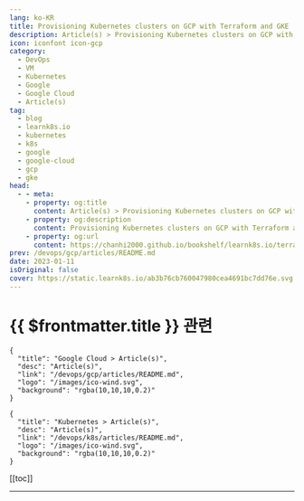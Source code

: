 ```yaml
---
lang: ko-KR
title: Provisioning Kubernetes clusters on GCP with Terraform and GKE
description: Article(s) > Provisioning Kubernetes clusters on GCP with Terraform and GKE
icon: iconfont icon-gcp
category:
  - DevOps
  - VM
  - Kubernetes
  - Google
  - Google Cloud
  - Article(s)
tag:
  - blog
  - learnk8s.io
  - kubernetes
  - k8s
  - google
  - google-cloud
  - gcp
  - gke
head:
  - - meta:
    - property: og:title
      content: Article(s) > Provisioning Kubernetes clusters on GCP with Terraform and GKE
    - property: og:description
      content: Provisioning Kubernetes clusters on GCP with Terraform and GKE
    - property: og:url
      content: https://chanhi2000.github.io/bookshelf/learnk8s.io/terraform-gke.html
prev: /devops/gcp/articles/README.md
date: 2023-01-11
isOriginal: false
cover: https://static.learnk8s.io/ab3b76cb760047980cea4691bc7dd76e.svg
---
```


# {{ $frontmatter.title }} 관련

```component VPCard
{
  "title": "Google Cloud > Article(s)",
  "desc": "Article(s)",
  "link": "/devops/gcp/articles/README.md",
  "logo": "/images/ico-wind.svg",
  "background": "rgba(10,10,10,0.2)"
}
```

```component VPCard
{
  "title": "Kubernetes > Article(s)",
  "desc": "Article(s)",
  "link": "/devops/k8s/articles/README.md",
  "logo": "/images/ico-wind.svg",
  "background": "rgba(10,10,10,0.2)"
}
```

[[toc]]

---

<SiteInfo
  name="Provisioning Kubernetes clusters on GCP with Terraform and GKE"
  desc="Learn how you can leverage Terraform and GKE to provision identical clusters for development, staging and production environments with a single click."
  url="https://learnk8s.io/terraform-gke"
  logo="https://static.learnk8s.io/f7e5160d4744cf05c46161170b5c11c9.svg"
  preview="https://static.learnk8s.io/ab3b76cb760047980cea4691bc7dd76e.svg"/>

<!-- TODO: 작성 -->
